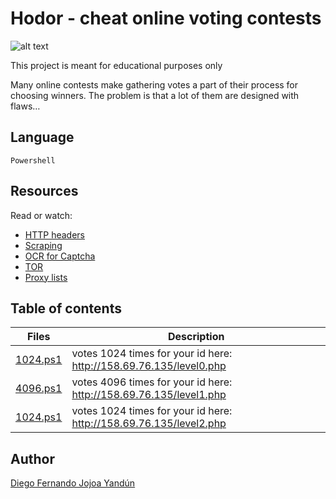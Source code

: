 # Hodor - cheat online voting contests

![alt text](https://s3.amazonaws.com/intranet-projects-files/holbertonschool-higher-level_programming+/261/giphy_hodor.gif)

This project is meant for educational purposes only

Many online contests make gathering votes a part of their process for choosing winners. The problem is that a lot of them are designed with flaws…

## Language

    Powershell

## Resources
Read or watch:

* [HTTP headers](https://www.techopedia.com/definition/27178/http-header#:~:text=HTTP%20headers%20are%20the%20name,Hypertext%20Transfer%20Protocol%20(HTTP).&text=HTTP%20headers%20are%20an%20integral,Web%20server%20and%20a%20client.)
* [Scraping](https://www.google.com/search?q=web+scraping)
* [OCR for Captcha](https://webscraping.com/blog/Solving-CAPTCHA/)
* [TOR](https://es.wikipedia.org/wiki/Tor_(red_de_anonimato))
* [Proxy lists](https://www.google.com/search?q=proxy+lists)

## Table of contents

Files | Description
----- | -----------
[1024.ps1](./level0/1024.ps1) | votes 1024 times for your id here: http://158.69.76.135/level0.php
[4096.ps1](./level1/4096.ps1) | votes 4096 times for your id here: http://158.69.76.135/level1.php
[1024.ps1](./level2/1024.ps1) | votes 1024 times for your id here: http://158.69.76.135/level2.php

## Author

[Diego Fernando Jojoa Yandún](https://github.com/diegojojoayandun)
